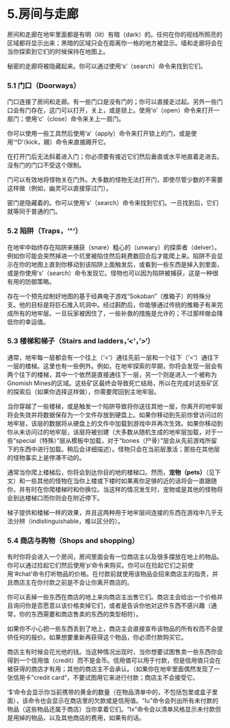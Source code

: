 # 5.房间与走廊

房间和走廊在地牢里面都是有明（lit）有暗（dark）的。任何在你的视线所照亮的区域都将显示出来；黑暗的区域只会在距离你一格的地方被显示。墙和走廊将会在当你探索到它们的时候保持在地图上。

秘密的走廊将被隐藏起来。你可以通过使用‘s’（search）命令来找到它们。

### 5.1 门口（Doorways）

门口连接了房间和走廊。有一些门口是没有门的；你可以直接走过起。另外一些门口会有门存在，这门可以打开，关上，或是锁上。使用‘o’（open）命令来打开一扇门；使用‘c’（close）命令来关上一扇门。

你可以使用一些工具然后使用‘a’（apply）命令来打开锁上的门，或是使用‘^D‘（kick，踢）命令来直接踢开它。

在打开门后无法斜着进入门；你必须要有接近它们然后垂直或水平地直着走进去。没有门的门口不受这个限制。

门可以有效地将怪物关在门外。大多数的怪物无法打开门，即使尽管少数的不需要这样做（例如，幽灵可以直接穿过门）。

密门是隐藏着的。你可以使用‘s’（search）命令来找到它们。一旦找到后，它们就等同于普通的门。

### 5.2 陷阱（Traps，‘^‘）

在地牢中始终存在陷阱来捕获（snare）粗心的（unwary）的探索者（delver）。例如你可能会突然掉进一个坑里被陷住然后耗费数回合后才能爬上来。陷阱不会显示在你的地图上直到你移动到该陷阱上面触发后，或看到一些东西是掉入到里面，或是你使用‘s’（search）命令发现它。怪物也可以因为陷阱被捕获，这是一种很有用的防御策略。

存在一个预先绘制好地图的基于经典电子游戏“Sokoban”（推箱子）的特殊分支。他的目标是将巨石推入坑洞中。经过斟酌后，你能够通过传统的推箱子有来完成所有的地牢层。一旦玩家被困住了，一些补救的措施是允许的；不过那样做会降低你的幸运值。

### 5.3 楼梯和梯子（Stairs and ladders，’<‘，’>‘）

通常，地牢每一层都会有一个往上（‘<‘）通往先前一层和一个往下（‘<‘）通往下一层的楼梯。这里也有一些例外。例如，在地牢探索的早期，你将会发现一层会有两个往下的楼梯，其中一个依然是直接通往下一层，另一个则是进入一个被称为Gnomish Mines的区域。这些矿区最终会导致死亡结局，所以在完成对这些矿区的探索后（如果你选择这样做），你需要爬回到主地牢层。

当你穿越了一些楼梯，或是触发一个陷阱导致将你送往其他一层，你离开的地牢层将会失效并将数据保存为一个文件存放到硬盘上。如果你移动到先前你曾访问过的地牢层，该层的数据将从硬盘上的文件中加载到游戏中并再次生效。如果你移动到你从未访问过的地牢层，该层将被创建（大多数从随机生成的地牢层加载，对于一些“special（特殊）”层从模板中加载，对于“bones（尸骨）”层会从先前游戏所留下的东西中进行加载。稍后会详细描述）。怪物只会在当前层激活；那些在其他层的怪物事实上是停滞不动的。

通常当你爬上楼梯后，你将会到达你目的地的楼梯口。然而，**宠物（pets）**（见下文）和一些其他的怪物在当你上楼或下楼时如果离你足够的近的话将会一直跟随你，并有时在你爬楼梯时和你换位。当这样的情况发生时，宠物或是其他的怪物将会到达楼梯口而你则会在附近停下。

梯子提供和楼梯一样的效果，并且这两种用于地牢层间连接的东西在游戏中几乎无法分辨（indistinguishable，难以区分的）。

### 5.4 商店与购物（Shops and shopping）

有时你将会进入一个房间，房间里面会有一位商店主以及很多摆放在地上的物品。你可以通过捡起它们然后使用‘p’命令来购买。你可以在捡起它们之前使用‘#chat’命令打听物品的价格。在付款前就使用该物品会招来商店主的指责，并且商店主在你付款之前是不会让你离开商店的。

你可以丢掉一些东西在商店的地上来向商店主出售它们。商店主会给出一个价格并且询问你是否愿意以该价格卖掉它们，或者是告诉你他对这件东西不感兴趣（通常，你的东西需要和商店售卖的东西的类型相符）。

如果你不小心把一些东西丢到了地上，商店主会直接宣布该物品的所有权而不会提供任何的报价。如果想要重新再获得这个物品，你必须付款购买它。

商店主有时候会花光他的钱。当这种情况出现时，当你想要试图售卖一些东西你会得到一个信用值（credit）而不是金币。信用值可以用于付款，但是信用值只会在被获得的商店才有用；其他的商店主不会承认。（如果你在地牢里面偶然发现了一张信用卡”credit card“，不要试图用它来进行付款；商店主不会接受它。

‘$‘命令会显示你当前携带的黄金的数量（在物品清单中的，不包括包里或盒子里面），该命令也会显示在商店里的欠款或是信用值。“Iu”命令会列出所有未付款的物品（这些物品还属于商店）当你拿着它们。“Ix”命令会以清单风格显示未付款但是用掉的物品，以及其他商店的费用，如果有的话。
